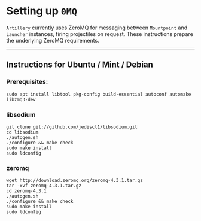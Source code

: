 # Setting up `0MQ`

`Artillery` currently uses ZeroMQ for messaging between `Mountpoint` and `Launcher` instances, firing projectiles on request. These instructions prepare the underlying ZeroMQ requirements.

---

## Instructions for Ubuntu / Mint / Debian

### Prerequisites:

```
sudo apt install libtool pkg-config build-essential autoconf automake libzmq3-dev
```

### libsodium

```
git clone git://github.com/jedisct1/libsodium.git
cd libsodium
./autogen.sh
./configure && make check
sudo make install
sudo ldconfig
```

### zeromq

```
wget http://download.zeromq.org/zeromq-4.3.1.tar.gz
tar -xvf zeromq-4.3.1.tar.gz
cd zeromq-4.3.1
./autogen.sh
./configure && make check
sudo make install
sudo ldconfig
```